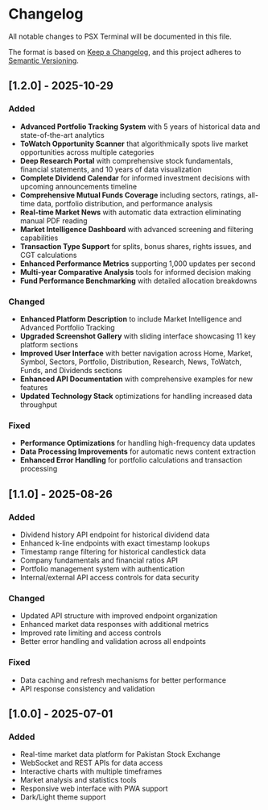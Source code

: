 # Changelog

All notable changes to PSX Terminal will be documented in this file.

The format is based on [Keep a Changelog](https://keepachangelog.com/en/1.0.0/),
and this project adheres to [Semantic Versioning](https://semver.org/spec/v2.0.0.html).

## [1.2.0] - 2025-10-29

### Added
- **Advanced Portfolio Tracking System** with 5 years of historical data and state-of-the-art analytics
- **ToWatch Opportunity Scanner** that algorithmically spots live market opportunities across multiple categories
- **Deep Research Portal** with comprehensive stock fundamentals, financial statements, and 10 years of data visualization
- **Complete Dividend Calendar** for informed investment decisions with upcoming announcements timeline
- **Comprehensive Mutual Funds Coverage** including sectors, ratings, all-time data, portfolio distribution, and performance analysis
- **Real-time Market News** with automatic data extraction eliminating manual PDF reading
- **Market Intelligence Dashboard** with advanced screening and filtering capabilities
- **Transaction Type Support** for splits, bonus shares, rights issues, and CGT calculations
- **Enhanced Performance Metrics** supporting 1,000 updates per second
- **Multi-year Comparative Analysis** tools for informed decision making
- **Fund Performance Benchmarking** with detailed allocation breakdowns

### Changed
- **Enhanced Platform Description** to include Market Intelligence and Advanced Portfolio Tracking
- **Upgraded Screenshot Gallery** with sliding interface showcasing 11 key platform sections
- **Improved User Interface** with better navigation across Home, Market, Symbol, Sectors, Portfolio, Distribution, Research, News, ToWatch, Funds, and Dividends sections
- **Enhanced API Documentation** with comprehensive examples for new features
- **Updated Technology Stack** optimizations for handling increased data throughput

### Fixed
- **Performance Optimizations** for handling high-frequency data updates
- **Data Processing Improvements** for automatic news content extraction
- **Enhanced Error Handling** for portfolio calculations and transaction processing

## [1.1.0] - 2025-08-26

### Added
- Dividend history API endpoint for historical dividend data
- Enhanced k-line endpoints with exact timestamp lookups
- Timestamp range filtering for historical candlestick data
- Company fundamentals and financial ratios API
- Portfolio management system with authentication
- Internal/external API access controls for data security

### Changed
- Updated API structure with improved endpoint organization
- Enhanced market data responses with additional metrics
- Improved rate limiting and access controls
- Better error handling and validation across all endpoints

### Fixed
- Data caching and refresh mechanisms for better performance
- API response consistency and validation

## [1.0.0] - 2025-07-01

### Added
- Real-time market data platform for Pakistan Stock Exchange
- WebSocket and REST APIs for data access
- Interactive charts with multiple timeframes
- Market analysis and statistics tools
- Responsive web interface with PWA support
- Dark/Light theme support